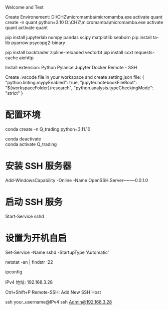Welcome and Test

Create Environement:
D:\CHZ\micromamba\micromamba.exe activate quant create -n quant python=3.10
D:\CHZ\micromamba\micromamba.exe activate quant activate quant


pip install jupyterlab numpy pandas scipy matplotlib seaborn
pip install ta-lib pyarrow psycopg2-binary

pip install backtrader zipline-reloaded vectorbt
pip install ccxt requests-cache aiohttp

Install extension:
Python Pylance
Jupyter
Docker
Remote - SSH

Create .vscode file in your workspace and create setting.json file:
{
  "python.linting.mypyEnabled": true,
  "jupyter.notebookFileRoot": "${workspaceFolder}/research",
  "python.analysis.typeCheckingMode": "strict"
}


# 配置环境
conda create -n Q_trading python=3.11.10

conda deactivate    
conda activate Q_trading



# 安装 SSH 服务器
Add-WindowsCapability -Online -Name OpenSSH.Server~~~~0.0.1.0
# 启动 SSH 服务
Start-Service sshd
# 设置为开机自启
Set-Service -Name sshd -StartupType 'Automatic'

netstat -an | findstr :22

ipconfig

IPv4 地址: 192.168.3.28

Ctrl+Shift+P
Remote-SSH: Add New SSH Host

ssh your_username@IPv4
ssh Admin@192.168.3.28